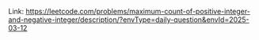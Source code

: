 Link: https://leetcode.com/problems/maximum-count-of-positive-integer-and-negative-integer/description/?envType=daily-question&envId=2025-03-12